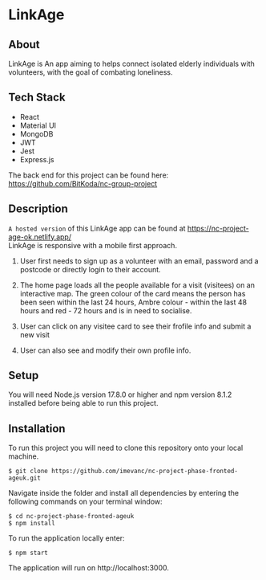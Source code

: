 # LinkAge

## About

LinkAge is An app aiming to helps connect isolated elderly individuals with volunteers, with the goal of
combating loneliness. 

## Tech Stack

- React
- Material UI
- MongoDB
- JWT
- Jest
- Express.js

The back end for this project can be found here: https://github.com/BitKoda/nc-group-project

## Description

`A hosted version` of this LinkAge app can be found at https://nc-project-age-ok.netlify.app/
<br>
LinkAge is responsive with a mobile first approach.
<br>

1. User first needs to sign up as a volunteer with an email, password and a postcode or directly login to their account. 
2. The home page loads all the people available for a visit (visitees) on an interactive map. The green colour of the card means the person has been seen within the last 24 hours, Ambre colour - within the last 48 hours and red - 72 hours and is in need to socialise. 

3. User can click on any visitee card to see their frofile info and submit a new visit <br> 
4. User can also see and modify their own profile info. <br> 

## Setup

You will need Node.js version 17.8.0 or higher and npm version 8.1.2 installed before being able to run this project.

## Installation

To run this project you will need to clone this repository onto your local machine.

```
$ git clone https://github.com/imevanc/nc-project-phase-fronted-ageuk.git
```

Navigate inside the folder and install all dependencies by entering the following commands on your terminal window:

```
$ cd nc-project-phase-fronted-ageuk
$ npm install
```

To run the application locally enter:

```
$ npm start
```

The application will run on http://localhost:3000.
